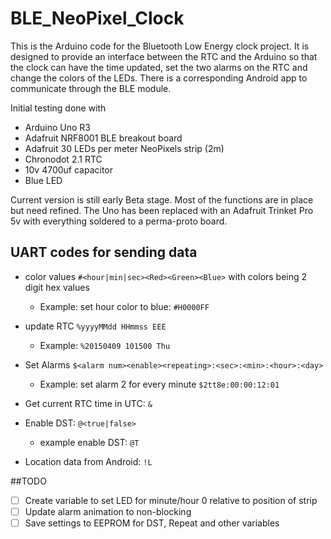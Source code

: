 # BLE_NeoPixel_Clock

This is the Arduino code for the Bluetooth Low Energy clock project. It is designed to provide an interface between the RTC and the Arduino so that the clock can have the time updated, set the two alarms on the RTC and change the colors of the LEDs. There is a corresponding Android app to communicate through the BLE module.

Initial testing done with 
* Arduino Uno R3
* Adafruit NRF8001 BLE breakout board
* Adafruit 30 LEDs per meter NeoPixels strip (2m)
* Chronodot 2.1 RTC
* 10v 4700uf capacitor
* Blue LED


Current version is still early Beta stage. Most of the functions are in place but need refined. The Uno has been replaced with an Adafruit Trinket Pro 5v with everything soldered to a perma-proto board.

## UART codes for sending data
* color values `#<hour|min|sec><Red><Green><Blue>` with colors being 2 digit hex values
  - Example: set hour color to blue: `#H0000FF`
* update RTC `%yyyyMMdd HHmmss EEE`
  - Example: `%20150409 101500 Thu`

* Set Alarms `$<alarm num><enable><repeating>:<sec>:<min>:<hour>:<day>`
  - Example: set alarm 2 for every minute `$2tt8e:00:00:12:01`

* Get current RTC time in UTC: `&`

* Enable DST: `@<true|false>`
  - example enable DST: `@T`

* Location data from Android: `!L`

##TODO
* [ ] Create variable to set LED for minute/hour 0 relative to position of strip
* [ ] Update alarm animation to non-blocking
* [ ] Save settings to EEPROM for DST, Repeat and other variables